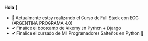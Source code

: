 #### Hola 👋


- 🌱 Actualmente estoy realizando el Curso de Full Stack con EGG (ARGENTINA PROGRAMA 4.0)
- ✔ Finalice el bootcamp de Alkemy en Python + Django
- ✔ Finalice el cursado de Mil Programadores Salteños en Python 🐍
